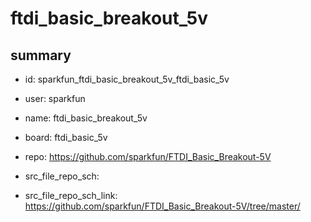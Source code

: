 # ftdi_basic_breakout_5v
 
## summary 
* id: sparkfun_ftdi_basic_breakout_5v_ftdi_basic_5v
* user: sparkfun
* name: ftdi_basic_breakout_5v
* board: ftdi_basic_5v
* repo: https://github.com/sparkfun/FTDI_Basic_Breakout-5V



* src_file_repo_sch: 
* src_file_repo_sch_link: https://github.com/sparkfun/FTDI_Basic_Breakout-5V/tree/master/




